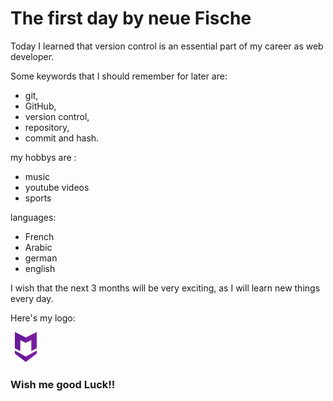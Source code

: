 # The first day by neue Fische

Today I learned that version control is an essential part of my career as web developer.

Some keywords that I should remember for later are:

- git,
- GitHub,
- version control,
- repository,
- commit and hash.

my hobbys are :
- music
- youtube videos 
- sports 

languages:

- French
- Arabic
- german
- english

I wish that the next 3 months will be very exciting, as I will learn new things every day.

Here's my logo:


![logo](https://github.com/adam-p/markdown-here/raw/master/src/common/images/icon48.png "Logo Title Text 1")

### Wish me good Luck!!
